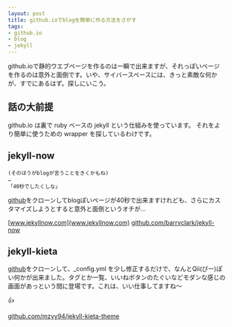 ```yaml
---
layout: post
title: github.ioでblogを簡単に作る方法をさがす
tags:
- github.io
- blog
- jekyll
---
```


github.ioで静的ウエブページを作るのは一瞬で出来ますが、それっぽいページを作るのは意外と面倒です。いや、サイバースペースには、きっと素敵な何かが、すでにあるはず。探しにいこう。

## 話の大前提

github.io は裏で ruby ベースの jekyll という仕組みを使っています。
それをより簡単に使うための wrapper を探しているわけです。


## jekyll-now

```
(そのほうがblogが言うことをきくかもね)
…
「40秒でしたくしな」
```

[github](https://github.com/barryclark/jekyll-now)をクローンしてblogぽいページが40秒で出来ますけれども、さらにカスタマイズしようとすると意外と面倒というオチが…

[www.jekyllnow.com](www.jekyllnow.com)
[github.com/barryclark/jekyll-now](https://github.com/barryclark/jekyll-now)


## jekyll-kieta

[github](https://github.com/mzyy94/jekyll-kieta-theme)をクローンして、_config.yml を少し修正するだけで、なんとQii(ぴー)ぽい何かが出来ました。タグとか一覧、いいねボタンのたぐいなどモダンな感じの画面があっという間に登場です。これは、いい仕事してますね〜

:+1:

[github.com/mzyy94/jekyll-kieta-theme](https://github.com/mzyy94/jekyll-kieta-theme)
